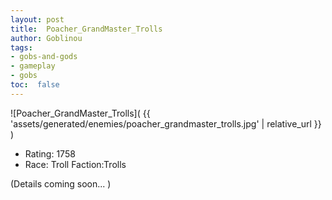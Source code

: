 ```yaml
---
layout: post
title:  Poacher_GrandMaster_Trolls
author: Goblinou
tags:
- gobs-and-gods
- gameplay
- gobs
toc:  false
---
```


![Poacher_GrandMaster_Trolls]( {{ 'assets/generated/enemies/poacher_grandmaster_trolls.jpg' | relative_url }} )
- Rating: 1758
- Race: Troll  Faction:Trolls

(Details coming soon... )